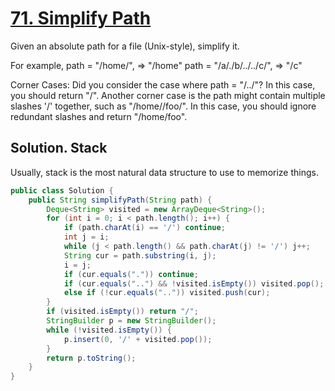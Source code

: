 # [71. Simplify Path](https://leetcode.com/problems/simplify-path/)

Given an absolute path for a file (Unix-style), simplify it.

For example,
path = "/home/", => "/home"
path = "/a/./b/../../c/", => "/c"

Corner Cases:
Did you consider the case where path = "/../"?
In this case, you should return "/".
Another corner case is the path might contain multiple slashes '/' together, such as "/home//foo/".
In this case, you should ignore redundant slashes and return "/home/foo".

## Solution. Stack

Usually, stack is the most natural data structure to use to memorize things.

```java
public class Solution {
    public String simplifyPath(String path) {
		Deque<String> visited = new ArrayDeque<String>();
		for (int i = 0; i < path.length(); i++) {
			if (path.charAt(i) == '/') continue;
			int j = i;
			while (j < path.length() && path.charAt(j) != '/') j++;
			String cur = path.substring(i, j);
			i = j;
			if (cur.equals(".")) continue;
			if (cur.equals("..") && !visited.isEmpty()) visited.pop();
			else if (!cur.equals("..")) visited.push(cur);
		}
		if (visited.isEmpty()) return "/";
		StringBuilder p = new StringBuilder();
		while (!visited.isEmpty()) {
			p.insert(0, '/' + visited.pop());
		}
		return p.toString();
    }
}
```
